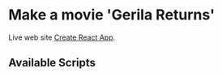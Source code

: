 # Make a movie 'Gerila Returns'

Live web site [Create React App](https://make-bd-movie.netlify.app/).

## Available Scripts


